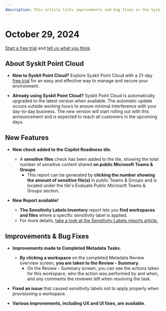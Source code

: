 ```yaml
---
description: This article lists improvements and bug fixes in the Syskit Point Cloud version 2024.5.68.17
---
```


# October 29, 2024

[Start a free trial](https://www.syskit.com/products/point/free-trial/) and [tell us what you think](https://www.syskit.com/company/contact-us/).

## About Syskit Point Cloud

* **New to Syskit Point Cloud?** Explore Syskit Point Cloud with a 21-day [free trial](https://www.syskit.com/products/point/free-trial/) for an easy and effective way to manage and secure your environment.

* **Already using Syskit Point Cloud?** Syskit Point Cloud is automatically upgraded to the latest version when available. The automatic update occurs outside working hours to ensure minimal interference with your day-to-day business. The new version will start rolling out with this announcement and is expected to reach all customers in the upcoming days.

## New Features

* **New check added to the Copilot Readiness tile.**
  * A **sensitive files** check has been added to the tile, showing the total number of sensitive content shared **on public Microsoft Teams & Groups**. 
    * This report can be generated by **clicking the number showing the amount of sensitive file(s)** in public Teams & Groups and is located under the tile's Evaluate Public Microsoft Teams & Groups section.

* **New Report available!**
  * **The Sensitivity Labels Inventory** report lets you **find workspaces and files** where a specific sensitivity label is applied.
  * For more details, [take a look at the Sensitivity Labels reports article.](../../reporting/sensitivity-labels.md#sensitivity-labels-inventory-report)

## Improvements & Bug Fixes

* **Improvements made to Completed Metadata Tasks.**
  * **By clicking a workspace** on the completed Metadata Review overview screen, **you are taken to the Review - Summary**.
    * On the Review - Summary screen, you can see the actions taken for this workspace, who the action was performed by and when, and any comments the reviewer left when resolving the task.  

* **Fixed an issue** that caused sensitivity labels not to apply properly when provisioning a workspace.

* **Various improvements, including UX and UI fixes, are available**.